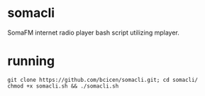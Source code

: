 somacli
=======

SomaFM internet radio player bash script utilizing mplayer.


running
=======
```
git clone https://github.com/bcicen/somacli.git; cd somacli/
chmod +x somacli.sh && ./somacli.sh
```
